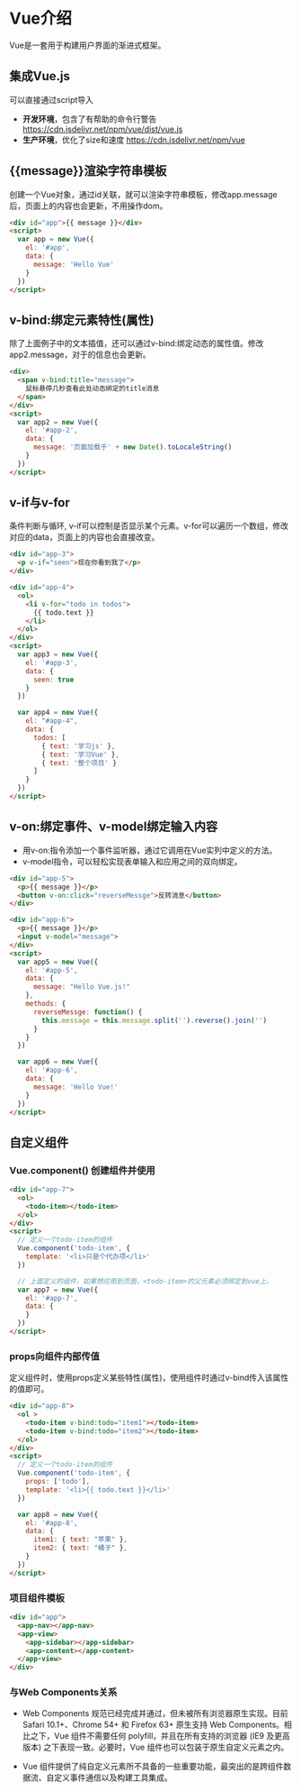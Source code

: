 # Vue介绍
Vue是一套用于构建用户界面的渐进式框架。

## 集成Vue.js
可以直接通过script导入
- **开发环境**，包含了有帮助的命令行警告 https://cdn.jsdelivr.net/npm/vue/dist/vue.js
- **生产环境**，优化了size和速度 https://cdn.jsdelivr.net/npm/vue

## {{message}}渲染字符串模板
创建一个Vue对象，通过id关联，就可以渲染字符串模板，修改app.message后，页面上的内容也会更新，不用操作dom。
```html
<div id="app">{{ message }}</div>
<script>
  var app = new Vue({
    el: '#app',
    data: {
      message: 'Hello Vue'
    }
  })
</script>
```
## v-bind:绑定元素特性(属性)
除了上面例子中的文本插值，还可以通过v-bind:绑定动态的属性值。修改app2.message，对于的信息也会更新。
```html
<div>
  <span v-bind:title="message">
    鼠标悬停几秒查看此处动态绑定的title消息
  </span>
</div>
<script>
  var app2 = new Vue({
    el: '#app-2',
    data: {
      message: '页面加载于' + new Date().toLocaleString()
    }
  })
</script>
```
## v-if与v-for
条件判断与循环, v-if可以控制是否显示某个元素。v-for可以遍历一个数组，修改对应的data，页面上的内容也会直接改变。
```html
<div id="app-3">
  <p v-if="seen">现在你看到我了</p>
</div>

<div id="app-4">
  <ol>
    <li v-for="todo in todos">
      {{ todo.text }}
    </li>
  </ol>
</div>
<script>
  var app3 = new Vue({
    el: '#app-3',
    data: {
      seen: true
    }
  })

  var app4 = new Vue({
    el: "#app-4",
    data: {
      todos: [
        { text: '学习js' },
        { text: '学习Vue' },
        { text: '整个项目' }
      ]
    }
  })
</script>
```

## v-on:绑定事件、v-model绑定输入内容
- 用v-on:指令添加一个事件监听器，通过它调用在Vue实列中定义的方法。
- v-model指令，可以轻松实现表单输入和应用之间的双向绑定。
```html
<div id="app-5">
  <p>{{ message }}</p>
  <button v-on:click="reverseMessge">反转消息</button>
</div>

<div id="app-6">
  <p>{{ message }}</p>
  <input v-model="message">
</div>
<script>
  var app5 = new Vue({
    el: '#app-5',
    data: {
      message: "Hello Vue.js!"
    },
    methods: {
      reverseMessge: function() {
        this.message = this.message.split('').reverse().join('')
      }
    }
  })

  var app6 = new Vue({
    el: '#app-6',
    data: {
      message: 'Hello Vue!'
    }
  })
</script>
```

## 自定义组件
### Vue.component() 创建组件并使用
```html
<div id="app-7">
  <ol>
    <todo-item></todo-item>
  </ol>
</div>
<script>
  // 定义一个todo-item的组件
  Vue.component('todo-item', {
    template: '<li>只是个代办项</li>'
  })

  // 上面定义的组件，如果想应用到页面，<todo-item>的父元素必须绑定到vue上。
  var app7 = new Vue({
    el: '#app-7',
    data: {
    }
  })
</script>
```
### props向组件内部传值
定义组件时，使用props定义某些特性(属性)，使用组件时通过v-bind传入该属性的值即可。
```html
<div id="app-8">
  <ol >
    <todo-item v-bind:todo="item1"></todo-item>
    <todo-item v-bind:todo="item2"></todo-item>
  </ol>
</div>
<script>
  // 定义一个todo-item的组件
  Vue.component('todo-item', {
    props: ['todo'],
    template: '<li>{{ todo.text }}</li>'
  })

  var app8 = new Vue({
    el: '#app-8',
    data: {
      item1: { text: "苹果" },
      item2: { text: "橘子" },
    }
  })
</script>
```
### 项目组件模板
```html
<div id="app">
  <app-nav></app-nav>
  <app-view>
    <app-sidebar></app-sidebar>
    <app-content></app-content>
  </app-view>
</div>
```

### 与Web Components关系
- Web Components 规范已经完成并通过，但未被所有浏览器原生实现。目前 Safari 10.1+、Chrome 54+ 和 Firefox 63+ 原生支持 Web Components。相比之下，Vue 组件不需要任何 polyfill，并且在所有支持的浏览器 (IE9 及更高版本) 之下表现一致。必要时，Vue 组件也可以包装于原生自定义元素之内。

- Vue 组件提供了纯自定义元素所不具备的一些重要功能，最突出的是跨组件数据流、自定义事件通信以及构建工具集成。